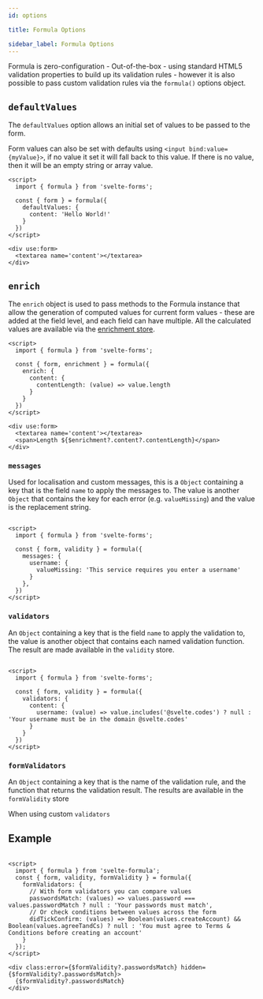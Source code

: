 ```yaml
---
id: options

title: Formula Options

sidebar_label: Formula Options
---
```


Formula is zero-configuration - Out-of-the-box - using standard HTML5 validation properties to build up its validation
rules - however it is also possible to pass custom validation rules via the `formula()` options object.

## `defaultValues`

The `defaultValues` option allows an initial set of values to be passed to the form.

Form values can also be set with defaults using `<input bind:value={myValue}>`, if no value it set it will fall back to
this value. If there is no value, then it will be an empty string or array value.

```svelte
<script>
  import { formula } from 'svelte-forms';

  const { form } = formula({
    defaultValues: {
      content: 'Hello World!'
    }
  })
</script>

<div use:form>
  <textarea name='content'></textarea>
</div>
```

## `enrich`

The `enrich` object is used to pass methods to the Formula instance that allow the generation of computed values for
current form values - these are added at the field level, and each field can have multiple. All the calculated values
are available via the [enrichment store](stores/enrichment.mdx).

```svelte
<script>
  import { formula } from 'svelte-forms';

  const { form, enrichment } = formula({
    enrich: {
      content: {
        contentLength: (value) => value.length
      }
    }
  })
</script>

<div use:form>
  <textarea name='content'></textarea>
  <span>Length ${$enrichment?.content?.contentLength}</span>
</div>
```

### `messages`

Used for localisation and custom messages, this is a `Object` containing a key that is the field `name` to apply the
messages to. The value is another `Object` that contains the key for each error (e.g. `valueMissing`) and the value is
the replacement string.

```svelte

<script>
  import { formula } from 'svelte-forms';

  const { form, validity } = formula({
    messages: {
      username: {
        valueMissing: 'This service requires you enter a username'
      }
    },
  })
</script>
```

### `validators`

An `Object` containing a key that is the field `name` to apply the validation to, the value is another object that
contains each named validation function. The result are made available in the `validity` store.

```svelte

<script>
  import { formula } from 'svelte-forms';

  const { form, validity } = formula({
    validators: {
      content: {
        username: (value) => value.includes('@svelte.codes') ? null : 'Your username must be in the domain @svelte.codes'
      }
    }
  })
</script>
```

### `formValidators`

An `Object` containing a key that is the name of the validation rule, and the function that returns the validation
result. The results are available in the `formValidity` store

When using custom `validators`

## Example

```svelte

<script>
  import { formula } from 'svelte-formula';
  const { form, validity, formValidity } = formula({
    formValidators: {
      // With form validators you can compare values
      passwordsMatch: (values) => values.password === values.passwordMatch ? null : 'Your passwords must match',
      // Or check conditions between values across the form
      didTickConfirm: (values) => Boolean(values.createAccount) && Boolean(values.agreeTandCs) ? null : 'You must agree to Terms & Conditions before creating an account'
    }
  });
</script>

<div class:error={$formValidity?.passwordsMatch} hidden={$formValidity?.passwordsMatch}>
  {$formValidity?.passwordsMatch}
</div>
```
